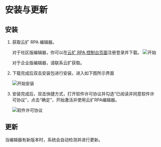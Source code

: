 # 安装与更新

## 安装

1. 获取云扩 RPA 编辑器。

   对于社区版编辑器，你可以在[云扩 RPA 控制台页面](https://console.encoo.com/#/user/register)注册登录并下载。
   ![开始](https://docimages.blob.core.chinacloudapi.cn/images/Studio/Settings/downloadexe.png)

   对于企业版编辑器，请联系云扩获取。

2. 下载完成后双击安装包进行安装，进入如下图所示界面
  
   ![开始安装](https://docimages.blob.core.chinacloudapi.cn/images/Studio/Settings/startInstallation.png)

3. 安装完成后，双击快捷方式，打开软件许可协议并勾选“已阅读并同意软件许可协议”，点击“确定”，开始激活并使用云扩RPA编辑器。  

   ![软件许可协议](https://docimages.blob.core.chinacloudapi.cn/images/Studio/Settings/%E5%8D%8F%E8%AE%AE.png)

## 更新

当编辑器有新版本时，系统会自动检测并进行更新。
  
   <!-- ![更新](https://docimages.blob.core.chinacloudapi.cn/images/Studio/Settings/update.PNG) -->
